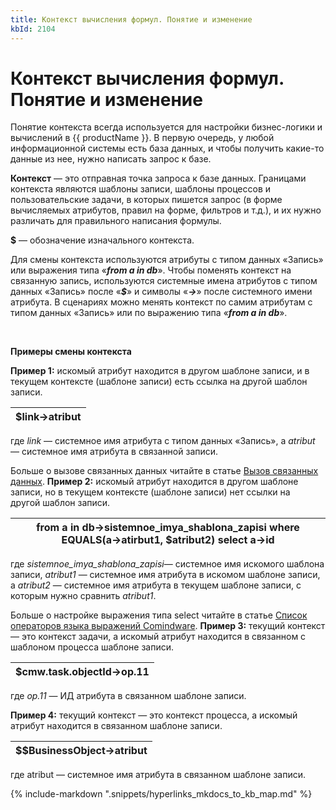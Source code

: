 ```yaml
---
title: Контекст вычисления формул. Понятие и изменение
kbId: 2104
---
```


# Контекст вычисления формул. Понятие и изменение

Понятие контекста всегда используется для настройки бизнес-логики и вычислений в {{ productName }}. В первую очередь, у любой информационной системы есть база данных, и чтобы получить какие-то данные из нее, нужно написать запрос к базе. 

**Контекст** — это отправная точка запроса к базе данных. Границами контекста являются шаблоны записи, шаблоны процессов и пользовательские задачи, в которых пишется запрос (в форме вычисляемых атрибутов, правил на форме, фильтров и т.д.), и их нужно различать для правильного написания формулы.

**$** — обозначение изначального контекста.

Для смены контекста используются атрибуты с типом данных «Запись» или выражения типа «***from a in db***». Чтобы поменять контекст на связанную запись, используются системные имена атрибутов с типом данных «Запись» после «***$***» и символы «***->***» после системного имени атрибута. В сценариях можно менять контекст по самим атрибутам с типом данных «Запись» или по выражению типа «***from a in db***».

 

**Примеры смены контекста**

**Пример 1:** искомый атрибут находится в другом шаблоне записи, и в текущем контексте (шаблоне записи) есть ссылка на другой шаблон записи.

| $link->atribut |
| --- |

где *link* — системное имя атрибута с типом данных «Запись», а *atribut* — системное имя атрибута в связанной записи.

Больше о вызове связанных данных читайте в статье [Вызов связанных данных](https://kb.comindware.ru/article.php?id=2105).
 **Пример 2:** искомый атрибут находится в другом шаблоне записи, но в текущем контексте (шаблоне записи) нет ссылки на другой шаблон записи.

| from a in db->sistemnoe\_imya\_shablona\_zapisi where EQUALS(a->atirbut1, $atribut2) select a->id |
| --- |

где *sistemnoe\_imya\_shablona\_zapisi*— системное имя искомого шаблона записи, *atribut1* — системное имя атрибута в искомом шаблоне записи, а *atribut2* — системное имя атрибута в текущем шаблоне записи, с которым нужно сравнить *atribut1*.

Больше о настройке выражения типа select читайте в статье [Список операторов языка выражений Comindware](https://kb.comindware.ru/article.php?id=1863).
**Пример 3:** текущий контекст — это контекст задачи, а искомый атрибут находится в связанном с шаблоном процесса шаблоне записи.

| $cmw.task.objectId->op.11 |
| --- |

где *op.11* — ИД атрибута в связанном шаблоне записи.

**Пример 4:** текущий контекст — это контекст процесса, а искомый атрибут находится в связанном шаблоне записи.

| $$BusinessObject->atribut |
| --- |

где atribut — системное имя атрибута в связанном шаблоне записи.

{% include-markdown ".snippets/hyperlinks_mkdocs_to_kb_map.md" %}

